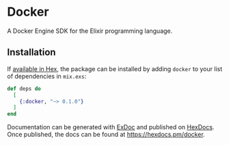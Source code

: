 # Docker

A Docker Engine SDK for the Elixir programming language.

## Installation

If [available in Hex](https://hex.pm/docs/publish), the package can be installed
by adding `docker` to your list of dependencies in `mix.exs`:

```elixir
def deps do
  [
    {:docker, "~> 0.1.0"}
  ]
end
```

Documentation can be generated with [ExDoc](https://github.com/elixir-lang/ex_doc)
and published on [HexDocs](https://hexdocs.pm). Once published, the docs can
be found at <https://hexdocs.pm/docker>.

